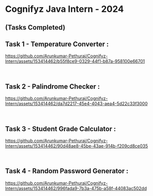 # Cognifyz Java Intern - 2024

## (Tasks Completed)

## Task 1 - Temperature Converter :

https://github.com/Arunkumar-Pethuraj/Cognifyz-Intern/assets/153414462/b55f8ce9-0329-44f1-b87a-958100e66701

<br>

## Task 2 - Palindrome Checker :

https://github.com/Arunkumar-Pethuraj/Cognifyz-Intern/assets/153414462/da7d2217-45e4-4043-aea4-5d22c33f3000

<br>

## Task 3 - Student Grade Calculator :

https://github.com/Arunkumar-Pethuraj/Cognifyz-Intern/assets/153414462/90d48ae8-45be-43ae-914b-f209cd8ce035

<br>

## Task 4 - Random Password Generator :

https://github.com/Arunkumar-Pethuraj/Cognifyz-Intern/assets/153414462/996fada9-7b3a-475b-a58f-44083ac502dd


